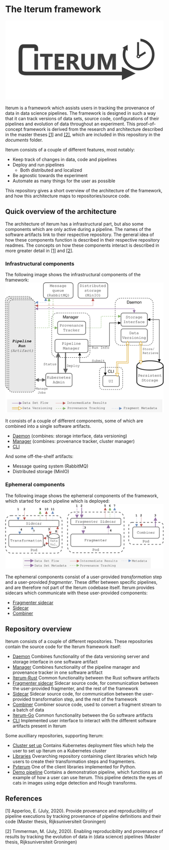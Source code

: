# The Iterum framework

![logo](images/logo.png)

Iterum is a framework which assists users in tracking the provenance of data in data science pipelines. The framework is designed in such a way that it can track versions of data sets, source code, configurations of their pipelines and evolution of data throughout an experiment. This proof-of-concept framework is derived from the research and architecture described in the master theses [[1]](#1) and [[2]](#1), which are included in this repository in the *documents* folder.

Iterum consists of a couple of different features, most notably:
* Keep track of changes in data, code and pipelines
* Deploy and run pipelines
    * Both distributed and localized
* Be agnostic towards the experiment
* Automate as many things for the user as possible

This repository gives a short overview of the architecture of the framework, and how this architecture maps to repositories/source code.

## Quick overview of the architecture
The architecture of iterum has a infrastructural part, but also some components which are only active during a pipeline. The names of the software artifacts link to their respective repository. The general idea of how these components function is described in their respective repository readmes. The concepts on how these components interact is described in more greater detail in [[1]](#1) and [[2]](#1).

### Infrastructural components
The following image shows the infrastructural components of the framework:
![architecture](images/architecture.png)

It consists of a couple of different components, some of which are combined into a single software artifacts.

* [Daemon](https://github.com/iterum-provenance/daemon) (combines: storage interface, data versioning)
* [Manager](https://github.com/iterum-provenance/manager) (combines: provenance tracker, cluster manager)
* [CLI](https://github.com/iterum-provenance/cli)

And some off-the-shelf artifacts:
* Message queing system (RabbitMQ)
* Distributed storage (MinIO)

### Ephemeral components
The following image shows the ephemeral components of the framework, which started for each pipeline which is deployed:
![ephemeral components](images/eph-components.png)

The ephemeral components consist of a user-provided *transformation* step and a user-provided *fragmenter*. These differ between specific pipelines, and are therefore not part of the Iterum codebase itself.
Iterum provides sidecars which communicate with these user-provided components:
* [Fragmenter sidecar](https://github.com/iterum-provenance/fragmenter-sidecar)
* [Sidecar](https://github.com/iterum-provenance/sidecar)
* [Combiner](https://github.com/iterum-provenance/combiner)

## Repository overview
Iterum consists of a couple of different repositories. These repositories contain the source code for the Iterum framework itself:
* [Daemon](https://github.com/iterum-provenance/daemon)
    Combines functionality of the data versioning server and storage interface in one software artifact
* [Manager](https://github.com/iterum-provenance/manager) 
    Combines functionality of the pipeline manager and provenance tracker in one software artifact
* [Iterum-Rust](https://github.com/iterum-provenance/iterum-rust) 
    Common functionality between the Rust software artifacts
* [Fragmenter sidecar](https://github.com/iterum-provenance/fragmenter-sidecar)
    Sidecar source code, for communication between the user-provided fragmenter, and the rest of the framework
* [Sidecar](https://github.com/iterum-provenance/sidecar)
    Sidecar source code, for communication between the user-provided transformation step, and the rest of the framework
* [Combiner](https://github.com/iterum-provenance/combiner)
    Combiner source code, used to convert a fragment stream to a batch of data
* [Iterum-Go](https://github.com/iterum-provenance/iterum-go)
    Common functionality between the Go software artifacts
* [CLI](https://github.com/iterum-provenance/cli)
    Implemented user interface to interact with the different software artifacts present in Iterum

Some auxilliary repositories, supporting Iterum:
* [Cluster set up](https://github.com/iterum-provenance/cluster)
    Contains Kubernetes deployment files which help the user to set up Iterum on a Kubernetes cluster
* [Libraries](https://github.com/iterum-provenance/libraries)
    Overarching repository containing client libraries which help users to create their transformation steps and fragmenters.
* [Pyterum](https://github.com/iterum-provenance/pyterum)
    One of the client libraries implemented for Python.
* [Demo pipeline](https://github.com/iterum-provenance/demo)
    Contains a demonstration pipeline, which functions as an example of how a user can use Iterum. This pipeline detects the eyes of cats in images using edge detection and Hough transforms.

    



## References
<a id="1">[1]</a> Apperloo, E. (July, 2020). 
Provide provenance and reproducibility of pipeline executions by tracking provenance of pipeline definitions and their code
(Master thesis, Rijksuniversiteit Groningen)

<a id="2">[2]</a> Timmerman, M. (July, 2020). 
Enabling reproducibility and provenance of results by tracking the evolution of data in (data science) pipelines
(Master thesis, Rijksuniversiteit Groningen)
